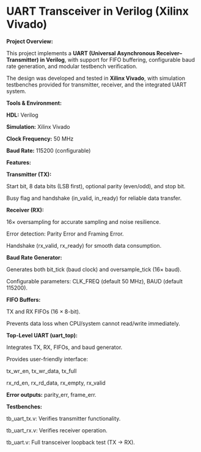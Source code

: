 # UART Transceiver in Verilog (Xilinx Vivado)
**Project Overview:**

This project implements a **UART (Universal Asynchronous Receiver–Transmitter) in Verilog**, with support for FIFO buffering, configurable baud rate generation, and modular testbench verification.

The design was developed and tested in **Xilinx Vivado**, with simulation testbenches provided for transmitter, receiver, and the integrated UART system.

**Tools & Environment:**

**HDL:** Verilog

**Simulation:** Xilinx Vivado

**Clock Frequency:** 50 MHz

**Baud Rate:** 115200 (configurable)

**Features:**

**Transmitter (TX):**

Start bit, 8 data bits (LSB first), optional parity (even/odd), and stop bit.

Busy flag and handshake (in_valid, in_ready) for reliable data transfer.

**Receiver (RX):**

16× oversampling for accurate sampling and noise resilience.

Error detection: Parity Error and Framing Error.

Handshake (rx_valid, rx_ready) for smooth data consumption.

**Baud Rate Generator:**

Generates both bit_tick (baud clock) and oversample_tick (16× baud).

Configurable parameters: CLK_FREQ (default 50 MHz), BAUD (default 115200).

**FIFO Buffers:**

TX and RX FIFOs (16 × 8-bit).

Prevents data loss when CPU/system cannot read/write immediately.

**Top-Level UART (uart_top):**

Integrates TX, RX, FIFOs, and baud generator.

Provides user-friendly interface:

tx_wr_en, tx_wr_data, tx_full

rx_rd_en, rx_rd_data, rx_empty, rx_valid

**Error outputs:** parity_err, frame_err.

**Testbenches:**

tb_uart_tx.v: Verifies transmitter functionality.

tb_uart_rx.v: Verifies receiver operation.

tb_uart.v: Full transceiver loopback test (TX → RX).

